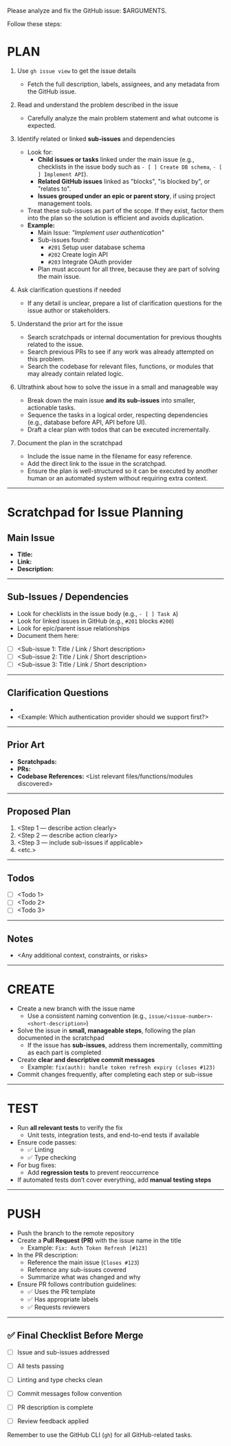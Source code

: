 Please analyze and fix the GitHub issue: $ARGUMENTS.

Follow these steps:

# PLAN
1. Use `gh issue view` to get the issue details  
   - Fetch the full description, labels, assignees, and any metadata from the GitHub issue.

2. Read and understand the problem described in the issue  
   - Carefully analyze the main problem statement and what outcome is expected.

3. Identify related or linked **sub-issues** and dependencies  
   - Look for:
     - **Child issues or tasks** linked under the main issue (e.g., checklists in the issue body such as `- [ ] Create DB schema`, `- [ ] Implement API`).
     - **Related GitHub issues** linked as "blocks", "is blocked by", or "relates to".  
     - **Issues grouped under an epic or parent story**, if using project management tools.  
   - Treat these sub-issues as part of the scope. If they exist, factor them into the plan so the solution is efficient and avoids duplication.  
   - **Example:**  
     - Main Issue: *"Implement user authentication"*  
     - Sub-issues found:  
       - `#201` Setup user database schema  
       - `#202` Create login API  
       - `#203` Integrate OAuth provider  
     - Plan must account for all three, because they are part of solving the main issue.

4. Ask clarification questions if needed  
   - If any detail is unclear, prepare a list of clarification questions for the issue author or stakeholders.

5. Understand the prior art for the issue  
   - Search scratchpads or internal documentation for previous thoughts related to the issue.  
   - Search previous PRs to see if any work was already attempted on this problem.  
   - Search the codebase for relevant files, functions, or modules that may already contain related logic.

6. Ultrathink about how to solve the issue in a small and manageable way  
   - Break down the main issue **and its sub-issues** into smaller, actionable tasks.  
   - Sequence the tasks in a logical order, respecting dependencies (e.g., database before API, API before UI).  
   - Draft a clear plan with todos that can be executed incrementally.

7. Document the plan in the scratchpad  
   - Include the issue name in the filename for easy reference.  
   - Add the direct link to the issue in the scratchpad.  
   - Ensure the plan is well-structured so it can be executed by another human or an automated system without requiring extra context.
   
---
   
# Scratchpad for Issue Planning

## Main Issue
- **Title:** <Copy from GitHub issue title>
- **Link:** <Paste GitHub issue link>
- **Description:** <Paste or summarize the main issue description here>

---

## Sub-Issues / Dependencies
- Look for checklists in the issue body (e.g., `- [ ] Task A`)
- Look for linked issues in GitHub (e.g., `#201` blocks `#200`)
- Look for epic/parent issue relationships  
- Document them here:

- [ ] <Sub-issue 1: Title / Link / Short description>
- [ ] <Sub-issue 2: Title / Link / Short description>
- [ ] <Sub-issue 3: Title / Link / Short description>

---

## Clarification Questions
- <List questions if any part of the issue is unclear>
- <Example: Which authentication provider should we support first?>

---

## Prior Art
- **Scratchpads:** <Links to previous notes if found>
- **PRs:** <Links to relevant PRs or branches>
- **Codebase References:** <List relevant files/functions/modules discovered>

---

## Proposed Plan
1. <Step 1 — describe action clearly>
2. <Step 2 — describe action clearly>
3. <Step 3 — include sub-issues if applicable>
4. <etc.>

---

## Todos
- [ ] <Todo 1>
- [ ] <Todo 2>
- [ ] <Todo 3>

---

## Notes
- <Any additional context, constraints, or risks>

---

# CREATE
- Create a new branch with the issue name
  - Use a consistent naming convention (e.g., `issue/<issue-number>-<short-description>`)
- Solve the issue in **small, manageable steps**, following the plan documented in the scratchpad
  - If the issue has **sub-issues**, address them incrementally, committing as each part is completed
- Create **clear and descriptive commit messages**
  - Example: `fix(auth): handle token refresh expiry (closes #123)`
- Commit changes frequently, after completing each step or sub-issue

---

# TEST
- Run **all relevant tests** to verify the fix
  - Unit tests, integration tests, and end-to-end tests if available
- Ensure code passes:
  - ✅ Linting
  - ✅ Type checking
- For bug fixes:
  - Add **regression tests** to prevent reoccurrence
- If automated tests don’t cover everything, add **manual testing steps**

---

# PUSH
- Push the branch to the remote repository
- Create a **Pull Request (PR)** with the issue name in the title
  - Example: `Fix: Auth Token Refresh [#123]`
- In the PR description:
  - Reference the main issue (`Closes #123`)
  - Reference any sub-issues covered
  - Summarize what was changed and why
- Ensure PR follows contribution guidelines:
  - ✅ Uses the PR template
  - ✅ Has appropriate labels
  - ✅ Requests reviewers

---

## ✅ Final Checklist Before Merge
- [ ] Issue and sub-issues addressed
- [ ] All tests passing
- [ ] Linting and type checks clean
- [ ] Commit messages follow convention
- [ ] PR description is complete
- [ ] Review feedback applied


Remember to use the GitHub CLI (`gh`) for all GitHub-related tasks.